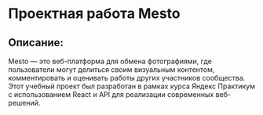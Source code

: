 <h1>Проектная работа Mesto</h1>

<h2>Описание:</h2>

Mesto — это веб-платформа для обмена фотографиями, где пользователи могут делиться своим визуальным контентом, комментировать и оценивать работы других участников сообщества. Этот учебный проект был разработан в рамках курса Яндекс Практикум с использованием React и API для реализации современных веб-решений.